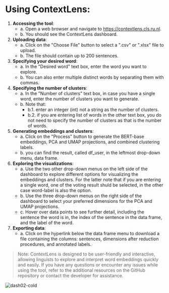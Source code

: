 # Using ContextLens:
1. **Accessing the tool**:
    + a. Open a web browser and navigate to https://contextlens.cls.ru.nl.
    + b. You should see the ContextLens dashboard.
2. **Uploading data**: 
    + a. Click on the "Choose File" button to select a ".csv" or ".xlsx" file to upload. 
    + b. The file should contain up to 200 sentences.
3. **Specifying your desired word**:
    + a. In the "Desired word" text box, enter the word you want to explore.
    + b. You can also enter multiple distinct words by separating them with commas.
4. **Specifying the number of clusters**:
    + a. In the "Number of clusters" text box, in case you have a single word, enter the number of clusters you want to generate. 
    + b. Note that:
      + b.1. enter an integer (int) not a string as the number of clusters.
      + b.2. if you are entering list of words in the other text box, you do not need to specify the number of clusters as that is the number of words.
5. **Generating embeddings and clusters**:
    + a. Click on the "Process" button to generate the BERT-base embeddings, PCA and UMAP projections, and combined clustering labels. 
    + b. you can find the result, called df_user, in the leftmost drop-down menu, data frame. 
6. **Exploring the visualizations**: 
    + a. Use the two other drop-down menus on the left side of the dashboard to explore different options for visualizing the embeddings and clusters. For the latter note that if you are entering a single word, one of the voting result shuld be selected, in the other case word-label is also the option.
    + b. Use the three drop-down menus on the right side of the dashboard to select your preferred dimensions for the PCA and UMAP projections.
    + c. Hover over data points to see further detail, including the sentence the word is in, the index of the sentence in the data frame, and the label of the word.
7. **Exporting data**:
   + a. Click on the hyperlink below the data frame menu to download a file containing the columns: sentences, dimensions after reduction procedures, and annotated labels.

> Note: ContextLens is designed to be user-friendly and interactive, allowing linguists to explore and interpret word embeddings quickly and easily. If you have any questions or encounter any issues while using the tool, refer to the additional resources on the GitHub repository or contact the developer for assistance.

![dash02-cold](https://user-images.githubusercontent.com/72080909/225021955-bc2d45e2-e5c4-438b-b940-c2fa2a1656a0.png)

